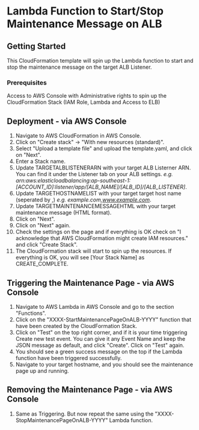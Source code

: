 # Lambda Function to Start/Stop Maintenance Message on ALB

## Getting Started

This CloudFormation template will spin up the Lambda function to start and stop the maintenance message on the target ALB Listener.

### Prerequisites

Access to AWS Console with Administrative rights to spin up the CloudFormation Stack (IAM Role, Lambda and Access to ELB)

## Deployment - via AWS Console
1. Navigate to AWS CloudFormation in AWS Console.
2. Click on "Create stack" -> "With new resources (standard)".
3. Select "Upload a template file" and upload the template.yaml, and click on "Next".
4. Enter a Stack name.
5. Update TARGETALBLISTENERARN with your target ALB Listerner ARN. You can find it under the Listener tab on your ALB settings. *e.g. arn:aws:elasticloadbalancing:ap-southeast-1:[ACCOUNT_ID]:listener/app/[ALB_NAME]/[ALB_ID]/[ALB_LISTENER]*.
6. Update TARGETHOSTNAMELIST with your target target host name (seperated by ,) *e.g. example.com,www.example.com*.
7. Update TARGETMAINTENANCEMESSAGEHTML with your target maintenance message (HTML format).
8. Click on "Next".
9. Click on "Next" again.
10. Check the settings on the page and if everything is OK check on "I acknowledge that AWS CloudFormation might create IAM resources." and click "Create Stack".
11. The CloudFormation stack will start to spin up the resources. If everything is OK, you will see [Your Stack Name] as CREATE_COMPLETE.

## Triggering the Maintenance Page - via AWS Console
1. Navigate to AWS Lambda in AWS Console and go to the section "Functions".
2. Click on the "XXXX-StartMaintenancePageOnALB-YYYY" function that have been created by the CloudFormation Stack.
3. Click on "Test" on the top right corner, and if it is your time triggering Create new test event. You can give it any Event Name and keep the JSON message as default, and click "Create". Click on "Test" again.
4. You should see a green success message on the top if the Lambda function have been triggered successfully.
5. Navigate to your target hostname, and you should see the maintenance page up and running.

## Removing the Maintenance Page - via AWS Console
1. Same as Triggering. But now repeat the same using the "XXXX-StopMaintenancePageOnALB-YYYY" Lambda function.
